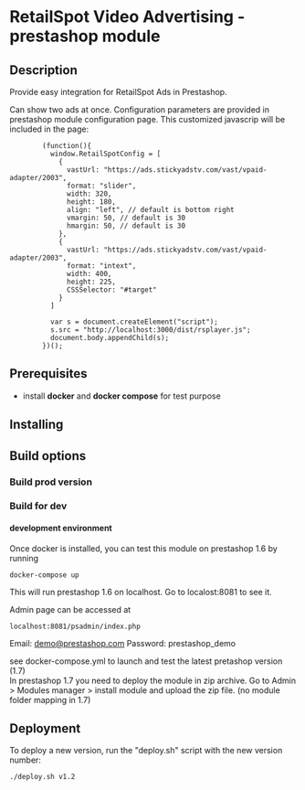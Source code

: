 # RetailSpot Video Advertising - prestashop module

## Description

Provide easy integration for RetailSpot Ads in Prestashop.

Can show two ads at once. Configuration parameters are provided in prestashop module configuration page.
This customized javascrip will be included in the page:

```
        (function(){
          window.RetailSpotConfig = [
            {
              vastUrl: "https://ads.stickyadstv.com/vast/vpaid-adapter/2003",
              format: "slider",
              width: 320,
              height: 180,
              align: "left", // default is bottom right
              vmargin: 50, // default is 30
              hmargin: 50, // default is 30
            },
            {
              vastUrl: "https://ads.stickyadstv.com/vast/vpaid-adapter/2003",
              format: "intext",
              width: 400,
              height: 225,
              CSSSelector: "#target"
            }
          ]

          var s = document.createElement("script");
          s.src = "http://localhost:3000/dist/rsplayer.js";
          document.body.appendChild(s);
        })();
```

## Prerequisites

- install **docker** and **docker compose** for test purpose

## Installing

## Build options

### Build prod version

### Build for dev

#### development environment

Once docker is installed, you can test this module on prestashop 1.6 by running

```
docker-compose up
```

This will run prestashop 1.6 on localhost. Go to localost:8081 to see it.

Admin page can be accessed at

```
localhost:8081/psadmin/index.php
```

Email: demo@prestashop.com
Password: prestashop_demo

see docker-compose.yml to launch and test the latest pretashop version (1.7)  
In prestashop 1.7 you need to deploy the module in zip archive. Go to Admin > Modules manager > install module and upload the zip file. (no module folder mapping in 1.7)

## Deployment

To deploy a new version,  run the "deploy.sh" script with the new version number:

```
./deploy.sh v1.2
```